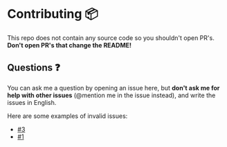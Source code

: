 # Contributing 📦

This repo does not contain any source code so you shouldn't open PR's. **Don't open PR's that change the README!**

## Questions ❓

You can ask me a question by opening an issue here, but **don't ask me for help with other issues** (@mention me in the issue instead), and write the issues in English.

Here are some examples of invalid issues:

* [#3](https://github.com/romw314/romw314/issues/3)
* [#1](https://github.com/romw314/romw314/issues/1)

